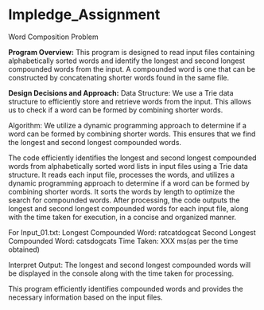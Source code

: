 # Impledge_Assignment
Word Composition Problem 

**Program Overview:**
This program is designed to read input files containing alphabetically sorted words and identify the longest and second longest compounded words from the input. A compounded word is one that can be constructed by concatenating shorter words found in the same file.

**Design Decisions and Approach:**
Data Structure: We use a Trie data structure to efficiently store and retrieve words from the input. This allows us to check if a word can be formed by combining shorter words.

Algorithm: We utilize a dynamic programming approach to determine if a word can be formed by combining shorter words. This ensures that we find the longest and second longest compounded words.

The code efficiently identifies the longest and second longest compounded words from alphabetically sorted word lists in input files using a Trie data structure. It reads each input file, processes the words, and utilizes a dynamic programming approach to determine if a word can be formed by combining shorter words. It sorts the words by length to optimize the search for compounded words. After processing, the code outputs the longest and second longest compounded words for each input file, along with the time taken for execution, in a concise and organized manner.


For Input_01.txt:
Longest Compounded Word: ratcatdogcat
Second Longest Compounded Word: catsdogcats
Time Taken: XXX ms(as per the time obtained)

Interpret Output: The longest and second longest compounded words will be displayed in the console along with the time taken for processing.

This program efficiently identifies compounded words and provides the necessary information based on the input files. 
